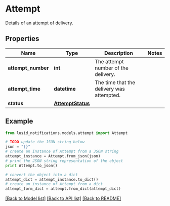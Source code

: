 # Attempt

Details of an attempt of delivery.

## Properties
Name | Type | Description | Notes
------------ | ------------- | ------------- | -------------
**attempt_number** | **int** | The attempt number of the delivery. | 
**attempt_time** | **datetime** | The time that the delivery was attempted. | 
**status** | [**AttemptStatus**](AttemptStatus.md) |  | 

## Example

```python
from lusid_notifications.models.attempt import Attempt

# TODO update the JSON string below
json = "{}"
# create an instance of Attempt from a JSON string
attempt_instance = Attempt.from_json(json)
# print the JSON string representation of the object
print Attempt.to_json()

# convert the object into a dict
attempt_dict = attempt_instance.to_dict()
# create an instance of Attempt from a dict
attempt_form_dict = attempt.from_dict(attempt_dict)
```
[[Back to Model list]](../README.md#documentation-for-models) [[Back to API list]](../README.md#documentation-for-api-endpoints) [[Back to README]](../README.md)


